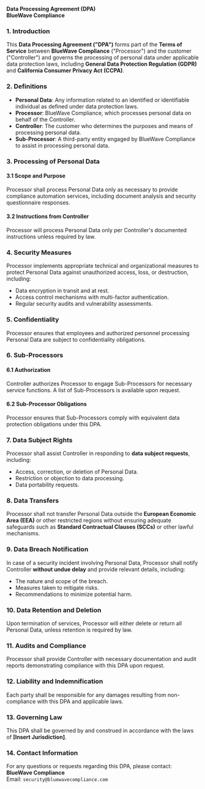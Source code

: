 **Data Processing Agreement (DPA)**  
**BlueWave Compliance**  

### 1. Introduction  
This **Data Processing Agreement ("DPA")** forms part of the **Terms of Service** between **BlueWave Compliance** ("Processor") and the customer ("Controller") and governs the processing of personal data under applicable data protection laws, including **General Data Protection Regulation (GDPR)** and **California Consumer Privacy Act (CCPA)**.

### 2. Definitions  
- **Personal Data**: Any information related to an identified or identifiable individual as defined under data protection laws.
- **Processor**: BlueWave Compliance, which processes personal data on behalf of the Controller.
- **Controller**: The customer who determines the purposes and means of processing personal data.
- **Sub-Processor**: A third-party entity engaged by BlueWave Compliance to assist in processing personal data.

### 3. Processing of Personal Data  
#### 3.1 Scope and Purpose  
Processor shall process Personal Data only as necessary to provide compliance automation services, including document analysis and security questionnaire responses.

#### 3.2 Instructions from Controller  
Processor will process Personal Data only per Controller's documented instructions unless required by law.

### 4. Security Measures  
Processor implements appropriate technical and organizational measures to protect Personal Data against unauthorized access, loss, or destruction, including:
- Data encryption in transit and at rest.
- Access control mechanisms with multi-factor authentication.
- Regular security audits and vulnerability assessments.

### 5. Confidentiality  
Processor ensures that employees and authorized personnel processing Personal Data are subject to confidentiality obligations.

### 6. Sub-Processors  
#### 6.1 Authorization  
Controller authorizes Processor to engage Sub-Processors for necessary service functions. A list of Sub-Processors is available upon request.

#### 6.2 Sub-Processor Obligations  
Processor ensures that Sub-Processors comply with equivalent data protection obligations under this DPA.

### 7. Data Subject Rights  
Processor shall assist Controller in responding to **data subject requests**, including:
- Access, correction, or deletion of Personal Data.
- Restriction or objection to data processing.
- Data portability requests.

### 8. Data Transfers  
Processor shall not transfer Personal Data outside the **European Economic Area (EEA)** or other restricted regions without ensuring adequate safeguards such as **Standard Contractual Clauses (SCCs)** or other lawful mechanisms.

### 9. Data Breach Notification  
In case of a security incident involving Personal Data, Processor shall notify Controller **without undue delay** and provide relevant details, including:
- The nature and scope of the breach.
- Measures taken to mitigate risks.
- Recommendations to minimize potential harm.

### 10. Data Retention and Deletion  
Upon termination of services, Processor will either delete or return all Personal Data, unless retention is required by law.

### 11. Audits and Compliance  
Processor shall provide Controller with necessary documentation and audit reports demonstrating compliance with this DPA upon request.

### 12. Liability and Indemnification  
Each party shall be responsible for any damages resulting from non-compliance with this DPA and applicable laws.

### 13. Governing Law  
This DPA shall be governed by and construed in accordance with the laws of **[Insert Jurisdiction]**.

### 14. Contact Information  
For any questions or requests regarding this DPA, please contact:  
**BlueWave Compliance**  
Email: `security@bluewavecompliance.com` 

